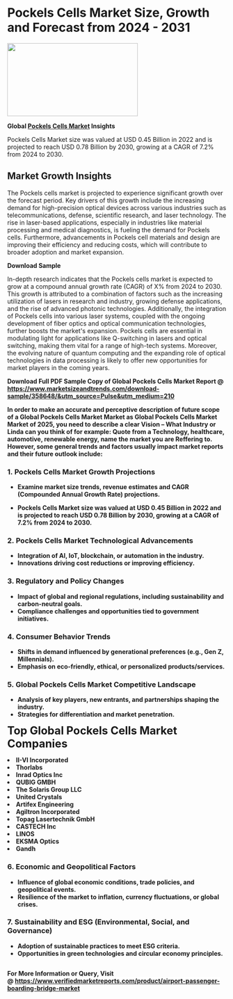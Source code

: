 <H1>Pockels Cells Market Size, Growth and Forecast from 2024 - 2031</H1><img class="aligncenter size-medium wp-image-584254" src="https://thirdeyenews.in/wp-content/uploads/2024/09/Global-Market-Research-300x168.jpeg" alt="" width="300" height="168" /><p><strong>Global&nbsp;<a href="https://www.marketsizeandtrends.com/download-sample/358648/&amp;utm_source=Pulse&amp;utm_medium=210">Pockels Cells Market</a> Insights</strong></p><p>Pockels Cells Market size was valued at USD 0.45 Billion in 2022 and is projected to reach USD 0.78 Billion by 2030, growing at a CAGR of 7.2% from 2024 to 2030.</p><p><h2>Market Growth Insights</h2> <p>The Pockels cells market is projected to experience significant growth over the forecast period. Key drivers of this growth include the increasing demand for high-precision optical devices across various industries such as telecommunications, defense, scientific research, and laser technology. The rise in laser-based applications, especially in industries like material processing and medical diagnostics, is fueling the demand for Pockels cells. Furthermore, advancements in Pockels cell materials and design are improving their efficiency and reducing costs, which will contribute to broader adoption and market expansion.</p> <p><strong>Download Sample</strong></p> <p>In-depth research indicates that the Pockels cells market is expected to grow at a compound annual growth rate (CAGR) of X% from 2024 to 2030. This growth is attributed to a combination of factors such as the increasing utilization of lasers in research and industry, growing defense applications, and the rise of advanced photonic technologies. Additionally, the integration of Pockels cells into various laser systems, coupled with the ongoing development of fiber optics and optical communication technologies, further boosts the market's expansion. Pockels cells are essential in modulating light for applications like Q-switching in lasers and optical switching, making them vital for a range of high-tech systems. Moreover, the evolving nature of quantum computing and the expanding role of optical technologies in data processing is likely to offer new opportunities for market players in the coming years.</p> <p><strong></p><p><span class=""><strong>Download Full PDF Sample Copy of Global Pockels Cells Market Report</strong> @ <a href="https://www.marketsizeandtrends.com/download-sample/358648/&amp;utm_source=Pulse&amp;utm_medium=210" target="_blank">https://www.marketsizeandtrends.com/download-sample/358648/&amp;utm_source=Pulse&amp;utm_medium=210</a></span></p><p>In order to make an accurate and perceptive description of future scope of a Global&nbsp;Pockels Cells Market Market as Global&nbsp;Pockels Cells Market Market of 2025, you need to describe a clear Vision &ndash; What Industry or Linda can you think of for example: Quote from a Technology, healthcare, automotive, renewable energy, name the market you are Reffering to. However, some general trends and factors usually impact market reports and their future outlook include:</p><h3>1.&nbsp;<strong>Pockels Cells Market Growth Projections</strong></h3><ul><li>Examine market size trends, revenue estimates and CAGR (Compounded Annual Growth Rate) projections.</li><li><p>Pockels Cells Market size was valued at USD 0.45 Billion in 2022 and is projected to reach USD 0.78 Billion by 2030, growing at a CAGR of 7.2% from 2024 to 2030.</p></li></ul><h3>2.&nbsp;<strong>Pockels Cells Market Technological Advancements</strong></h3><ul><li>Integration of AI, IoT, blockchain, or automation in the industry.</li><li>Innovations driving cost reductions or improving efficiency.</li></ul><h3>3.&nbsp;<strong>Regulatory and Policy Changes</strong></h3><ul><li>Impact of global and regional regulations, including sustainability and carbon-neutral goals.</li><li>Compliance challenges and opportunities tied to government initiatives.</li></ul><h3>4.&nbsp;<strong>Consumer Behavior Trends</strong></h3><ul><li>Shifts in demand influenced by generational preferences (e.g., Gen Z, Millennials).</li><li>Emphasis on eco-friendly, ethical, or personalized products/services.</li></ul><h3>5.&nbsp;<strong>Global Pockels Cells Market Competitive Landscape</strong></h3><ul><li>Analysis of key players, new entrants, and partnerships shaping the industry.</li><li>Strategies for differentiation and market penetration.</li></ul><p data-pm-slice="1 1 []"><span style="color: inherit; font-family: inherit; font-size: 25px;">Top Global Pockels Cells Market Companies</span></p><div class="" data-test-id=""><p><li>II-VI Incorporated</li><li> Thorlabs</li><li> Inrad Optics Inc</li><li> QUBIG GMBH</li><li> The Solaris Group LLC</li><li> United Crystals</li><li> Artifex Engineering</li><li> Agiltron Incorporated</li><li> Topag Lasertechnik GmbH</li><li> CASTECH Inc</li><li> LINOS</li><li> EKSMA Optics</li><li> Gandh</li></p></div><h3>6.&nbsp;<strong>Economic and Geopolitical Factors</strong></h3><ul><li>Influence of global economic conditions, trade policies, and geopolitical events.</li><li>Resilience of the market to inflation, currency fluctuations, or global crises.</li></ul><h3>7.&nbsp;<strong>Sustainability and ESG (Environmental, Social, and Governance)</strong></h3><ul><li>Adoption of sustainable practices to meet ESG criteria.</li><li>Opportunities in green technologies and circular economy principles.</li></ul><h2><strong style="font-size: 14px;">For More Information or Query, Visit @&nbsp;</strong><a style="background-color: #ffffff; font-size: 14px;" href="https://www.marketsizeandtrends.com/report/pockels-cells-market/" target="_blank">https://www.verifiedmarketreports.com/product/airport-passenger-boarding-bridge-market</a></h2>
